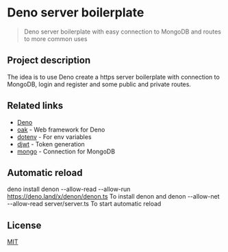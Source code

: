 # Deno server boilerplate

> Deno server boilerplate with easy connection to MongoDB and routes to more common uses

## Project description

The idea is to use Deno create a https server boilerplate with connection to MongoDB, login and register and some public and private routes.

## Related links

- [Deno](https://deno.land/)
- [oak](https://github.com/oakserver/oak/) - Web framework for Deno
- [dotenv](https://deno.land/x/dotenv/dotenv.ts) - For env variables
- [djwt](https://deno.land/x/djwt) - Token generation
- [mongo](https://deno.land/x/mongo@v0.5.2/) - Connection for MongoDB

## Automatic reload

deno install denon --allow-read --allow-run https://deno.land/x/denon/denon.ts
To install denon and 
denon --allow-net --allow-read server/server.ts
To start automatic reload

## License

[MIT](https://opensource.org/licenses/mit-license)
